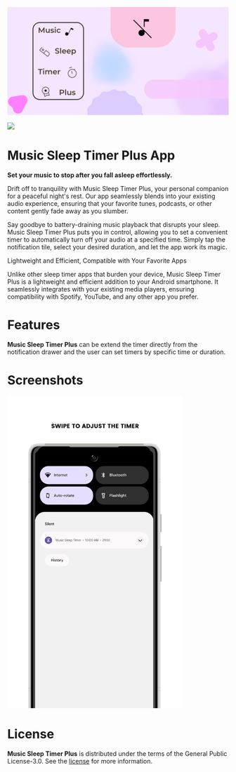 ![Now in Android](docs/images/mstp-splas.png "Music Sleep Timer Plus")

<a href="https://play.google.com/store/apps/details?id=com.d4rk.musicsleeptimer.plus"><img src="https://play.google.com/intl/en_us/badges/static/images/badges/en_badge_web_generic.png" height="70"></a>

Music Sleep Timer Plus App
==================

**Set your music to stop after you fall asleep effortlessly.**

Drift off to tranquility with Music Sleep Timer Plus, your personal companion for a peaceful night's rest. Our app seamlessly blends into your existing audio experience, ensuring that your favorite tunes, podcasts, or other content gently fade away as you slumber.

Say goodbye to battery-draining music playback that disrupts your sleep. Music Sleep Timer Plus puts you in control, allowing you to set a convenient timer to automatically turn off your audio at a specified time. Simply tap the notification tile, select your desired duration, and let the app work its magic.

Lightweight and Efficient, Compatible with Your Favorite Apps

Unlike other sleep timer apps that burden your device, Music Sleep Timer Plus is a lightweight and efficient addition to your Android smartphone. It seamlessly integrates with your existing media players, ensuring compatibility with Spotify, YouTube, and any other app you prefer.

# Features

**Music Sleep Timer Plus** can be extend the timer directly from the notification drawer and the user can set timers by specific time or duration.

# Screenshots

<img src="/app/src/main/play/listings/en-US/graphics/phone-screenshots/1-screenshot_notification.png" width="400">

# License

**Music Sleep Timer Plus** is distributed under the terms of the General Public License-3.0. See the
[license](LICENSE) for more information.
